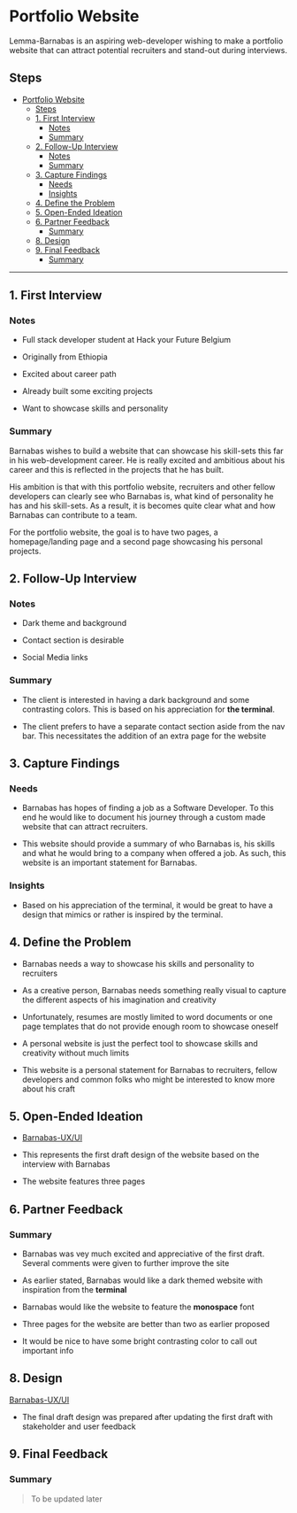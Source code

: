 # Portfolio Website

Lemma-Barnabas is an aspiring web-developer wishing to make a portfolio website
that can attract potential recruiters and stand-out during interviews.

<!-- introduce your interviewee -->

## Steps

- [Portfolio Website](#portfolio-website)
  - [Steps](#steps)
  - [1. First Interview](#1-first-interview)
    - [Notes](#notes)
    - [Summary](#summary)
  - [2. Follow-Up Interview](#2-follow-up-interview)
    - [Notes](#notes-1)
    - [Summary](#summary-1)
  - [3. Capture Findings](#3-capture-findings)
    - [Needs](#needs)
    - [Insights](#insights)
  - [4. Define the Problem](#4-define-the-problem)
  - [5. Open-Ended Ideation](#5-open-ended-ideation)
  - [6. Partner Feedback](#6-partner-feedback)
    - [Summary](#summary-2)
  - [8. Design](#8-design)
  - [9. Final Feedback](#9-final-feedback)
    - [Summary](#summary-3)

---

## 1. First Interview

<!--
  Take some time getting to know your partner and their ambitions. Ask questions about:

  - Their background (Professional, programming, personal)
  - Their ambitions (Professional, programming, personal)
  - Outside interests (For tying into a personal statement)
  - And much more ... listen to your partner and ask questions about what they tell you.

  The best way to do your interview is with a lot of `why?`.
  Try to always use their answer in your next question, this makes sure you understand what they said.

  Start your interview with one or two open-ended questions and follow up with a lot of `why?`, this gives your partner the chance to really explain themselves instead of just answering your questions. You might find that they even learn something about themselves!
-->

### Notes

<!-- Notes you took during the interview. -->

- Full stack developer student at Hack your Future Belgium
- Originally from Ethiopia
- Excited about career path

- Already built some exciting projects

- Want to showcase skills and personality

### Summary

<!-- Consolidate your notes into a few sentences. Do your best to express what your partner was trying to say, not what you learned from them. -->

Barnabas wishes to build a website that can showcase his skill-sets this far in
his web-development career. He is really excited and ambitious about his career
and this is reflected in the projects that he has built.

His ambition is that with this portfolio website, recruiters and other fellow
developers can clearly see who Barnabas is, what kind of personality he has and
his skill-sets. As a result, it is becomes quite clear what and how Barnabas can
contribute to a team.

For the portfolio website, the goal is to have two pages, a homepage/landing
page and a second page showcasing his personal projects.

## 2. Follow-Up Interview

<!--
  In this follow up interview you will present to your partner a summary of your first interview. You will do your best effort to understand, rephrase, and communicate your partners needs back to them. Take this chance to listen for their feedback on how well you understand their situation. Update your notes accordingly
-->

### Notes

- Dark theme and background

- Contact section is desirable

- Social Media links

### Summary

- The client is interested in having a dark background and some contrasting
  colors. This is based on his appreciation for **the terminal**.

- The client prefers to have a separate contact section aside from the nav bar.
  This necessitates the addition of an extra page for the website

## 3. Capture Findings

<!-- Take some time to consolidate & summarize what you learned in the previous two interviews. -->

### Needs

<!-- What exactly does your partner need from their home page? Are they looking for collaborators? A job?Learning opportunities? Or something you never expected? -->

- Barnabas has hopes of finding a job as a Software Developer. To this end he
  would like to document his journey through a custom made website that can
  attract recruiters.

- This website should provide a summary of who Barnabas is, his skills and what
  he would bring to a company when offered a job. As such, this website is an
  important statement for Barnabas.

### Insights

<!-- New learnings about your partner to use in your design -->

- Based on his appreciation of the terminal, it would be great to have a design
  that mimics or rather is inspired by the terminal.

## 4. Define the Problem

<!--
  In your own words describe:

  - Why does your partner need this home page?
  - How do they want to be represented?
  - Who do they want to visit their page?
  - What do they want different visitors to see them?

  A useful format:

  - _partner's name_ needs a way to _?_.
    - Unexpectedly, in their world, _?_.
-->

- Barnabas needs a way to showcase his skills and personality to recruiters

- As a creative person, Barnabas needs something really visual to capture the
  different aspects of his imagination and creativity

- Unfortunately, resumes are mostly limited to word documents or one page
  templates that do not provide enough room to showcase oneself

- A personal website is just the perfect tool to showcase skills and creativity
  without much limits

- This website is a personal statement for Barnabas to recruiters, fellow
  developers and common folks who might be interested to know more about his
  craft

## 5. Open-Ended Ideation

<!--
  Sketch up a few wireframe for your partner's home page with no regard for your their programming ability, time constraints, technical constraints, or any other practical considerations.
  How are the designs different? How does each one serve your partner differently?
-->

- [Barnabas-UX/UI](https://www.figma.com/file/tUAA9lubscOYIAplVdNes1/Barny-Design?node-id=0%3A1)

- This represents the first draft design of the website based on the interview
  with Barnabas

- The website features three pages

## 6. Partner Feedback

<!-- Discuss your ideas with your partner. lots of `why?`. -->

### Summary

- Barnabas was vey much excited and appreciative of the first draft. Several
  comments were given to further improve the site

- As earlier stated, Barnabas would like a dark themed website with inspiration
  from the **terminal**

- Barnabas would like the website to feature the **monospace** font

- Three pages for the website are better than two as earlier proposed

- It would be nice to have some bright contrasting color to call out important
  info

## 8. Design

<!-- Propose an Atomic Design for your partner's home page. This could include a color palate, button designs, icons, ... -->

[Barnabas-UX/UI](https://www.figma.com/file/ppji0PRNbRyUFAEu1Rgmdm/Lemma-UX%2FUI-Design?node-id=0%3A1)

- The final draft design was prepared after updating the first draft with
  stakeholder and user feedback

## 9. Final Feedback

<!--
  The Design Process is never finished!

  After you've finished the Plan & Design ask your partner for feedback. In a professional setting this would be the beginning of a whole new development cycle.
-->

### Summary

> To be updated later
